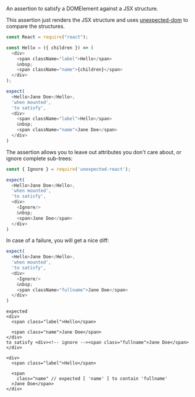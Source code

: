 An assertion to satisfy a DOMElement against a JSX structure.

This assertion just renders the JSX structure and uses
[unexpected-dom](https://unexpected.js.org/unexpected-dom/assertions/DOMNodeList/to-satisfy/)
to compare the structures.

```js
const React = require("react");

const Hello = ({ children }) => (
  <div>
    <span className="label">Hello</span>
    &nbsp;
    <span className="name">{children}</span>
  </div>
); 
```

```js
expect(
  <Hello>Jane Doe</Hello>,
  'when mounted',
  'to satisfy',
  <div>
    <span className="label">Hello</span>
    &nbsp;
    <span className="name">Jane Doe</span>
  </div>
)
```

The assertion allows you to leave out attributes you don't care about, or ignore
complete sub-trees:

```js
const { Ignore } = require('unexpected-react');

expect(
  <Hello>Jane Doe</Hello>,
  'when mounted',
  'to satisfy',
  <div>
    <Ignore/>
    &nbsp;
    <span>Jane Doe</span>
  </div>
)
```

In case of a failure, you will get a nice diff:

```js
expect(
  <Hello>Jane Doe</Hello>,
  'when mounted',
  'to satisfy',
  <div>
    <Ignore/>
    &nbsp;
    <span className="fullname">Jane Doe</span>
  </div>
)
```

```output
expected
<div>
  <span class="label">Hello</span>
  
  <span class="name">Jane Doe</span>
</div>
to satisfy <div><!-- ignore --><span class="fullname">Jane Doe</span></div>

<div>
  <span class="label">Hello</span>

  <span
    class="name" // expected [ 'name' ] to contain 'fullname'
  >Jane Doe</span>
</div>
```
